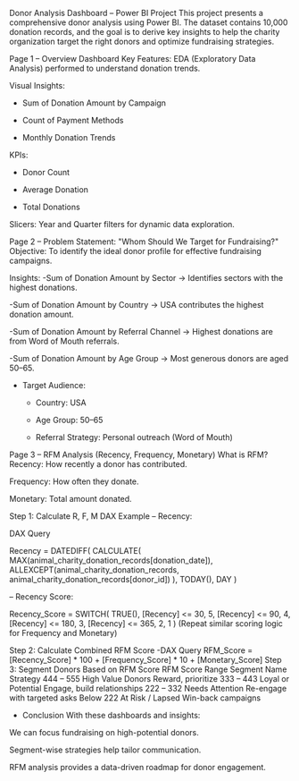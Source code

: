 Donor Analysis Dashboard – Power BI Project
This project presents a comprehensive donor analysis using Power BI. The dataset contains 10,000 donation records, and the goal is to derive key insights to help the charity organization target the right donors and optimize fundraising strategies.

Page 1 – Overview Dashboard
Key Features:
EDA (Exploratory Data Analysis) performed to understand donation trends.

Visual Insights:

- Sum of Donation Amount by Campaign

- Count of Payment Methods

- Monthly Donation Trends

KPIs:

- Donor Count

- Average Donation

- Total Donations

Slicers: Year and Quarter filters for dynamic data exploration.

Page 2 – Problem Statement: "Whom Should We Target for Fundraising?"
Objective:
To identify the ideal donor profile for effective fundraising campaigns.

Insights:
-Sum of Donation Amount by Sector
→ Identifies sectors with the highest donations.

-Sum of Donation Amount by Country
→ USA contributes the highest donation amount.

-Sum of Donation Amount by Referral Channel
→ Highest donations are from Word of Mouth referrals.

-Sum of Donation Amount by Age Group
→ Most generous donors are aged 50–65.

- Target Audience:
   - Country: USA

   - Age Group: 50–65

   - Referral Strategy: Personal outreach (Word of Mouth)

Page 3 – RFM Analysis (Recency, Frequency, Monetary)
What is RFM?
Recency: How recently a donor has contributed.

Frequency: How often they donate.

Monetary: Total amount donated.

Step 1: Calculate R, F, M
DAX Example – Recency:

DAX Query

Recency = 
DATEDIFF(
    CALCULATE(
        MAX(animal_charity_donation_records[donation_date]), 
        ALLEXCEPT(animal_charity_donation_records, animal_charity_donation_records[donor_id])
    ),
    TODAY(),
    DAY
)
 
– Recency Score:

Recency_Score = 
SWITCH(
    TRUE(),
    [Recency] <= 30, 5,
    [Recency] <= 90, 4,
    [Recency] <= 180, 3,
    [Recency] <= 365, 2,
    1
)
(Repeat similar scoring logic for Frequency and Monetary)

Step 2: Calculate Combined RFM Score
-DAX Query
RFM_Score = 
[Recency_Score] * 100 + [Frequency_Score] * 10 + [Monetary_Score]
Step 3: Segment Donors Based on RFM Score
RFM Score Range	Segment Name	Strategy
444 – 555	High Value Donors	Reward, prioritize
333 – 443	Loyal or Potential	Engage, build relationships
222 – 332	Needs Attention	Re-engage with targeted asks
Below 222	At Risk / Lapsed	Win-back campaigns

- Conclusion
With these dashboards and insights:

We can focus fundraising on high-potential donors.

Segment-wise strategies help tailor communication.

RFM analysis provides a data-driven roadmap for donor engagement.
